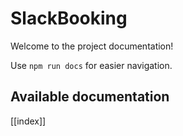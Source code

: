 # SlackBooking

Welcome to the project documentation!

Use `npm run docs` for easier navigation.

## Available documentation

[[index]]
